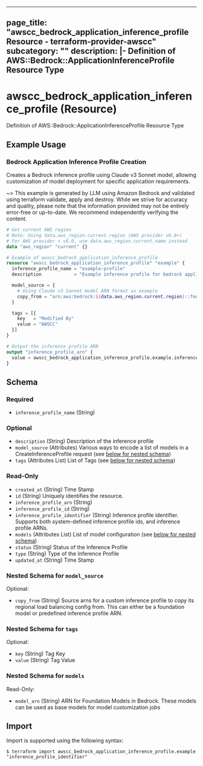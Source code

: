 
---
page_title: "awscc_bedrock_application_inference_profile Resource - terraform-provider-awscc"
subcategory: ""
description: |-
  Definition of AWS::Bedrock::ApplicationInferenceProfile Resource Type
---

# awscc_bedrock_application_inference_profile (Resource)

Definition of AWS::Bedrock::ApplicationInferenceProfile Resource Type

## Example Usage

### Bedrock Application Inference Profile Creation

Creates a Bedrock inference profile using Claude v3 Sonnet model, allowing customization of model deployment for specific application requirements.

~> This example is generated by LLM using Amazon Bedrock and validated using terraform validate, apply and destroy. While we strive for accuracy and quality, please note that the information provided may not be entirely error-free or up-to-date. We recommend independently verifying the content.

```terraform
# Get current AWS region
# Note: Using data.aws_region.current.region (AWS provider v6.0+)
# For AWS provider < v6.0, use data.aws_region.current.name instead
data "aws_region" "current" {}

# Example of awscc_bedrock_application_inference_profile
resource "awscc_bedrock_application_inference_profile" "example" {
  inference_profile_name = "example-profile"
  description            = "Example inference profile for bedrock application"

  model_source = {
    # Using Claude v3 Sonnet model ARN format as example
    copy_from = "arn:aws:bedrock:${data.aws_region.current.region}::foundation-model/anthropic.claude-3-sonnet-20240229-v1:0"
  }

  tags = [{
    key   = "Modified By"
    value = "AWSCC"
  }]
}

# Output the inference profile ARN
output "inference_profile_arn" {
  value = awscc_bedrock_application_inference_profile.example.inference_profile_arn
}
```

<!-- schema generated by tfplugindocs -->
## Schema

### Required

- `inference_profile_name` (String)

### Optional

- `description` (String) Description of the inference profile
- `model_source` (Attributes) Various ways to encode a list of models in a CreateInferenceProfile request (see [below for nested schema](#nestedatt--model_source))
- `tags` (Attributes List) List of Tags (see [below for nested schema](#nestedatt--tags))

### Read-Only

- `created_at` (String) Time Stamp
- `id` (String) Uniquely identifies the resource.
- `inference_profile_arn` (String)
- `inference_profile_id` (String)
- `inference_profile_identifier` (String) Inference profile identifier. Supports both system-defined inference profile ids, and inference profile ARNs.
- `models` (Attributes List) List of model configuration (see [below for nested schema](#nestedatt--models))
- `status` (String) Status of the Inference Profile
- `type` (String) Type of the Inference Profile
- `updated_at` (String) Time Stamp

<a id="nestedatt--model_source"></a>
### Nested Schema for `model_source`

Optional:

- `copy_from` (String) Source arns for a custom inference profile to copy its regional load balancing config from. This
can either be a foundation model or predefined inference profile ARN.


<a id="nestedatt--tags"></a>
### Nested Schema for `tags`

Optional:

- `key` (String) Tag Key
- `value` (String) Tag Value


<a id="nestedatt--models"></a>
### Nested Schema for `models`

Read-Only:

- `model_arn` (String) ARN for Foundation Models in Bedrock. These models can be used as base models for model customization jobs

## Import

Import is supported using the following syntax:

```shell
$ terraform import awscc_bedrock_application_inference_profile.example "inference_profile_identifier"
```
